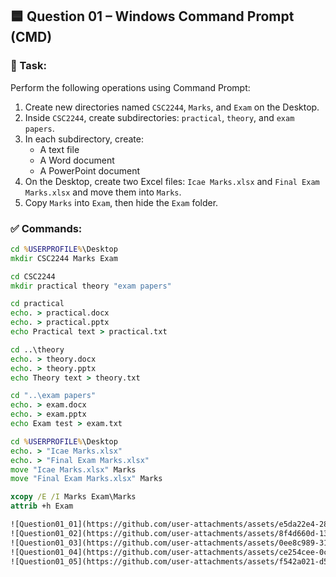 ## 🟦 Question 01 – Windows Command Prompt (CMD)

### 📄 Task:
Perform the following operations using Command Prompt:

1. Create new directories named `CSC2244`, `Marks`, and `Exam` on the Desktop.
2. Inside `CSC2244`, create subdirectories: `practical`, `theory`, and `exam papers`.
3. In each subdirectory, create:
   - A text file
   - A Word document
   - A PowerPoint document
4. On the Desktop, create two Excel files: `Icae Marks.xlsx` and `Final Exam Marks.xlsx` and move them into `Marks`.
5. Copy `Marks` into `Exam`, then hide the `Exam` folder.

### ✅ Commands:
```cmd
cd %USERPROFILE%\Desktop
mkdir CSC2244 Marks Exam

cd CSC2244
mkdir practical theory "exam papers"

cd practical
echo. > practical.docx
echo. > practical.pptx
echo Practical text > practical.txt

cd ..\theory
echo. > theory.docx
echo. > theory.pptx
echo Theory text > theory.txt

cd "..\exam papers"
echo. > exam.docx
echo. > exam.pptx
echo Exam test > exam.txt

cd %USERPROFILE%\Desktop
echo. > "Icae Marks.xlsx"
echo. > "Final Exam Marks.xlsx"
move "Icae Marks.xlsx" Marks
move "Final Exam Marks.xlsx" Marks

xcopy /E /I Marks Exam\Marks
attrib +h Exam

![Question01_01](https://github.com/user-attachments/assets/e5da22e4-287e-4635-8c8e-b31250859928)
![Question01_02](https://github.com/user-attachments/assets/8f4d660d-1385-4da7-9641-f75204bc696d)
![Question01_03](https://github.com/user-attachments/assets/0ee8c989-3154-4c89-aa74-4e88a819f0cb)
![Question01_04](https://github.com/user-attachments/assets/ce254cee-0c8a-4539-8969-9c3c2452f14a)
![Question01_05](https://github.com/user-attachments/assets/f542a021-d504-4c08-8a8e-7618d1262a29)
